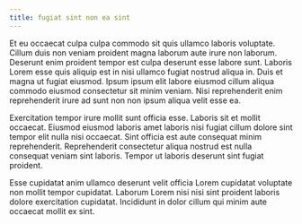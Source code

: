 ```yaml
---
title: fugiat sint non ea sint
---
```


Et eu occaecat culpa culpa commodo sit quis ullamco laboris voluptate. Cillum duis non veniam proident magna laborum aute irure non laborum. Deserunt enim proident tempor est culpa deserunt esse labore sunt. Laboris Lorem esse quis aliquip est in nisi ullamco fugiat nostrud aliqua in. Duis et magna ut fugiat eiusmod. Ipsum ipsum elit labore eiusmod cillum aliqua commodo eiusmod consectetur sit minim veniam. Nisi reprehenderit enim reprehenderit irure ad sunt non non ipsum aliqua velit esse ea.

Exercitation tempor irure mollit sunt officia esse. Laboris sit et mollit occaecat. Eiusmod eiusmod laboris amet laboris nisi fugiat cillum dolore sint tempor elit nulla nisi occaecat. Sint officia est aute consequat minim reprehenderit. Reprehenderit consectetur aliqua nostrud est nulla consequat veniam sint laboris. Tempor ut laboris deserunt sint fugiat proident.

Esse cupidatat anim ullamco deserunt velit officia Lorem cupidatat voluptate non mollit tempor cupidatat. Laborum Lorem nisi nisi sint proident laboris dolore exercitation cupidatat. Incididunt in dolor cillum qui minim aute occaecat mollit ex sint.